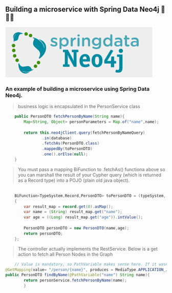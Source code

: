 

## Building a microservice with Spring Data Neo4j 🌱🌱🌱

![img.png](src/main/resources/img/img.png)

### An example of building a microservice using Spring Data Neo4j. 

> business logic is encapsulated in the PersonService class

```java
    public PersonDTO fetchPersonByName(String name){
        Map<String, Object> personParameters = Map.of("name",name);

        return this.neo4jClient.query(fetchPersonByNameQuery)
                .in(database)
                .fetchAs(PersonDTO.class)
                .mappedBy(toPersonDTO)
                .one().orElse(null);
    }
```

> You must pass a mapping BiFunction to .fetchAs() functiona above so you can marshall the result of your Cypher query (which is returned as a Record type) into a POJO (plain old java object).


```java

    BiFunction<TypeSystem,Record,PersonDTO> toPersonDTO = (typeSystem, record) ->
    {
        var result_map = record.get(0).asMap();
        var name = (String) result_map.get("name");
        var age = ((Long) result_map.get("age")).intValue();

        PersonDTO personDTO = new PersonDTO(name,age);
        return personDTO;
    };

```


> The controller actually implements the RestService. Below is a get action to fetch all Person Nodes in the Graph


```java
    // Value is mandatory, so PathVariable makes sense here. If it wasn't mandatory, RequestParam would have been a better choice.
@GetMapping(value= "/person/{name}", produces = MediaType.APPLICATION_JSON_VALUE)
public PersonDTO findByName(@PathVariable("name") String name){
        return personService.fetchPersonByName(name);
        }


```